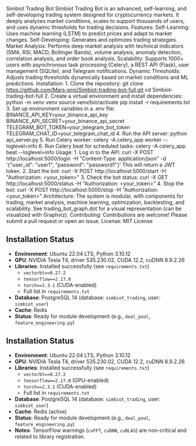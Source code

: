 Simbiot Trading Bot Simbiot Trading Bot is an advanced, self-learning, and self-developing trading system designed for cryptocurrency markets. It deeply analyzes market conditions, scales to support thousands of users, and uses dynamic thresholds for trading decisions. Features: Self-Learning: Uses machine learning (LSTM) to predict prices and adapt to market changes. Self-Developing: Generates and optimizes trading strategies. Market Analysis: Performs deep market analysis with technical indicators (SMA, RSI, MACD, Bollinger Bands), volume analysis, anomaly detection, correlation analysis, and order book analysis. Scalability: Supports 1000+ users with asynchronous task processing (Celery), a REST API (Flask), user management (SQLite), and Telegram notifications. Dynamic Thresholds: Adjusts trading thresholds dynamically based on market conditions and ML predictions. Installation: 1. Clone the repository: git clone https://github.com/Mars-proj/Simbiot-trading-bot-full.git cd Simbiot-trading-bot-full 2. Create a virtual environment and install dependencies: python -m venv venv source venv/bin/activate pip install -r requirements.txt 3. Set up environment variables in a .env file: BINANCE_API_KEY=your_binance_api_key BINANCE_API_SECRET=your_binance_api_secret TELEGRAM_BOT_TOKEN=your_telegram_bot_token TELEGRAM_CHAT_ID=your_telegram_chat_id 4. Run the API server: python api_server.py 5. Run Celery worker: celery -A celery_app worker --loglevel=info 6. Run Celery beat for scheduled tasks: celery -A celery_app beat --loglevel=info Usage: 1. Log in to the API: curl -X POST http://localhost:5000/login -H "Content-Type: application/json" -d '{"user_id": "user1", "password": "password1"}' This will return a JWT token. 2. Start the bot: curl -X POST http://localhost:5000/start -H "Authorization: <your_token>" 3. Check the bot status: curl -X GET http://localhost:5000/status -H "Authorization: <your_token>" 4. Stop the bot: curl -X POST http://localhost:5000/stop -H "Authorization: <your_token>" Architecture: The system is modular, with components for trading, market analysis, machine learning, optimization, backtesting, and scalability. See trading_bot_graph.dot for a visual representation (can be visualized with Graphviz). Contributing: Contributions are welcome! Please submit a pull request or open an issue. License: MIT License
## Installation Status
- **Environment**: Ubuntu 22.04 LTS, Python 3.10.12
- **GPU**: NVIDIA Tesla T4, driver 535.230.02, CUDA 12.2, cuDNN 8.9.2.26
- **Libraries**: Installed successfully (see `requirements.txt`)
  - `vectorbt==0.27.2`
  - `tensorflow==2.17.0`
  - `torch==2.3.1` (CUDA-enabled)
  - Full list in `requirements.txt`
- **Database**: PostgreSQL 14 (database: `simbiot_trading`, user: `simbiot_user`)
- **Cache**: Redis
- **Status**: Ready for module development (e.g., `deal_pool`, `feature_engineering.py`)
## Installation Status
- **Environment**: Ubuntu 22.04 LTS, Python 3.10.12
- **GPU**: NVIDIA Tesla T4, driver 535.230.02, CUDA 12.2, cuDNN 8.9.2.26
- **Libraries**: Installed successfully (see `requirements.txt`)
  - `vectorbt==0.27.2`
  - `tensorflow==2.17.0` (GPU-enabled)
  - `torch==2.3.1` (CUDA-enabled)
  - Full list in `requirements.txt`
- **Database**: PostgreSQL 14 (database: `simbiot_trading`, user: `simbiot_user`)
- **Cache**: Redis (active)
- **Status**: Ready for module development (e.g., `deal_pool`, `feature_engineering.py`)
- **Notes**: TensorFlow warnings (`cuFFT`, `cuDNN`, `cuBLAS`) are non-critical and related to library registration.
